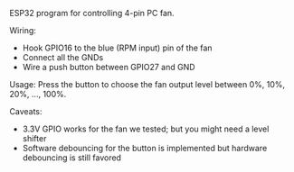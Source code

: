 ESP32 program for controlling 4-pin PC fan. 

Wiring: 
* Hook GPIO16 to the blue (RPM input) pin of the fan
* Connect all the GNDs
* Wire a push button between GPIO27 and GND

Usage:
Press the button to choose the fan output level between 0%, 10%, 20%, ..., 100%. 

Caveats:
* 3.3V GPIO works for the fan we tested; but you might need a level shifter
* Software debouncing for the button is implemented but hardware debouncing is still favored
